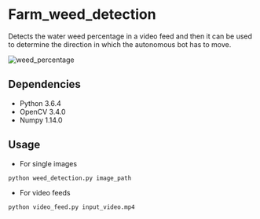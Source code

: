 # Farm_weed_detection

Detects the water weed percentage in a video feed and then it can be used to determine the direction in which the autonomous bot has to move.

![weed_percentage](https://user-images.githubusercontent.com/15849927/41479326-687c7ce2-70e8-11e8-99d6-2aa9a5aaad41.png)

## Dependencies

- Python 3.6.4
- OpenCV 3.4.0
- Numpy 1.14.0

## Usage

- For single images

```bash
python weed_detection.py image_path
```

- For video feeds
```bash
python video_feed.py input_video.mp4
```

